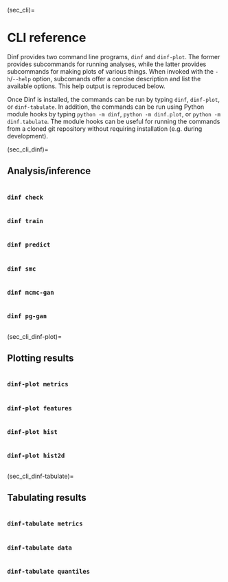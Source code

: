 (sec_cli)=
# CLI reference

Dinf provides two command line programs, `dinf` and `dinf-plot`.
The former provides subcommands for running analyses, while the latter
provides subcommands for making plots of various things.
When invoked with the `-h`/`--help` option, subcomands offer a concise
description and list the available options.
This help output is reproduced below.

Once Dinf is installed, the commands can be run by typing `dinf`,
`dinf-plot`, or `dinf-tabulate`. In addition, the commands can be run using
Python module hooks by typing `python -m dinf`, `python -m dinf.plot`,
or `python -m dinf.tabulate`.
The module hooks can be useful for running the commands from a
cloned git repository without requiring installation (e.g. during development).

(sec_cli_dinf)=
## Analysis/inference

```{program-output} python -m dinf -h
```

### `dinf check`

```{program-output} python -m dinf check -h
```

### `dinf train`

```{program-output} python -m dinf train -h
```

### `dinf predict`

```{program-output} python -m dinf predict -h
```

### `dinf smc`

```{program-output} python -m dinf smc -h
```

### `dinf mcmc-gan`

```{program-output} python -m dinf mcmc-gan -h
```

### `dinf pg-gan`

```{program-output} python -m dinf pg-gan -h
```


(sec_cli_dinf-plot)=
## Plotting results

```{program-output} python -m dinf.plot -h
```

### `dinf-plot metrics`

```{program-output} python -m dinf.plot metrics -h
```

### `dinf-plot features`

```{program-output} python -m dinf.plot features -h
```

### `dinf-plot hist`

```{program-output} python -m dinf.plot hist -h
```

### `dinf-plot hist2d`

```{program-output} python -m dinf.plot hist2d -h
```



(sec_cli_dinf-tabulate)=
## Tabulating results

```{program-output} python -m dinf.tabulate -h
```

### `dinf-tabulate metrics`

```{program-output} python -m dinf.tabulate metrics -h
```

### `dinf-tabulate data`

```{program-output} python -m dinf.tabulate data -h
```

### `dinf-tabulate quantiles`

```{program-output} python -m dinf.tabulate quantiles -h
```
